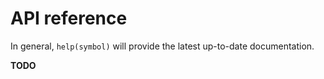 # API reference

In general, `help(symbol)` will provide the latest up-to-date documentation.

**TODO**

